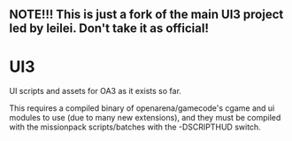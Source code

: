 ## NOTE!!! This is just a fork of the main UI3 project led by leilei. Don't take it as official!


UI3
===

UI scripts and assets for OA3 as it exists so far.



This requires a compiled binary of openarena/gamecode's cgame and ui modules to use (due to many new extensions), and they must be compiled with the missionpack scripts/batches with the -DSCRIPTHUD switch.
